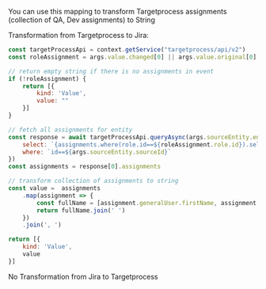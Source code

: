 You can use this mapping to transform Targetprocess assignments (collection of QA, Dev assignments) to String

Transformation from Targetprocess to Jira:

```js
const targetProcessApi = context.getService("targetprocess/api/v2")
const roleAssignment = args.value.changed[0] || args.value.original[0]

// return empty string if there is no assignments in event
if (!roleAssignment) {
    return [{
        kind: 'Value',
        value: ""
    }]
}

// fetch all assignments for entity
const response = await targetProcessApi.queryAsync(args.sourceEntity.entityType, {
    select: `{assignments.where(role.id==${roleAssignment.role.id}).select({generalUser})}`,
    where: `id==${args.sourceEntity.sourceId}`
})
const assignments = response[0].assignments

// transform collection of assignments to string
const value =  assignments
    .map(assignment => {
        const fullName = [assignment.generalUser.firstName, assignment.generalUser.lastName]
        return fullName.join(' ')
    })
    .join(', ')

return [{
    kind: 'Value',
    value
}]

```

No Transformation from Jira to Targetprocess